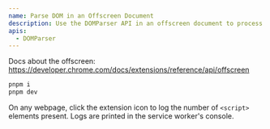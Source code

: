```yaml
---
name: Parse DOM in an Offscreen Document
description: Use the DOMParser API in an offscreen document to process HTML snippets in the background.
apis:
  - DOMParser
---
```


Docs about the offscreen: https://developer.chrome.com/docs/extensions/reference/api/offscreen

```sh
pnpm i
pnpm dev
```

On any webpage, click the extension icon to log the number of `<script>` elements present. Logs are printed in the service worker's console.
